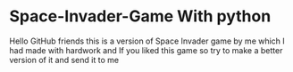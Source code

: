 # Space-Invader-Game With python
Hello GitHub friends this is a version of Space Invader game by me which I had made with hardwork
and If you liked this game so try to make a better version of it and send it to me 
